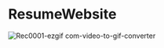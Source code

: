# ResumeWebsite

![Rec0001-ezgif com-video-to-gif-converter](https://github.com/user-attachments/assets/b545baa6-cb52-4083-a1d8-2e7d5f01a076)
